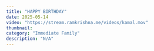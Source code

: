 ```yaml
---
title: "HAPPY BIRTHDAY"
date: 2025-05-14
video: "https://stream.ramkrishna.me/videos/kamal.mov"
thumbnail: 
category: "Immediate Family"
description: "N/A"
---
```


